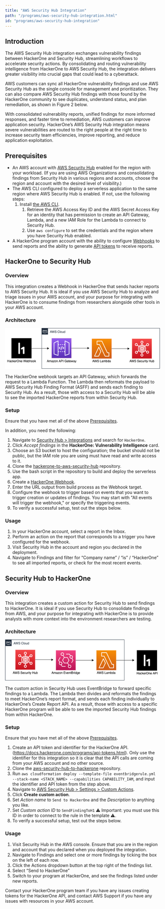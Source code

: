 ```yaml
---
title: "AWS Security Hub Integration"
path: "/programs/aws-security-hub-integration.html"
id: "programs/aws-security-hub-integration"
---
```


## Introduction

The AWS Security Hub integration exchanges vulnerability findings between HackerOne and Security Hub, streamlining workflows to accelerate security actions. By consolidating and routing vulnerability intelligence from HackerOne to AWS Security Hub, the integration delivers greater visibility into crucial gaps that could lead to a cyberattack.

AWS customers can sync all HackerOne vulnerability findings and use AWS Security Hub as the single console for management and prioritization. They can also compare AWS Security Hub findings with those found by the HackerOne community to see duplicates, understand status, and plan remediation, as shown in Figure 2 below.

With consolidated vulnerability reports, unified findings for more informed responses, and faster time to remediation, AWS customers can improve application security. HackerOne’s AWS Security Hub integration means severe vulnerabilities are routed to the right people at the right time to increase security team efficiencies, improve reporting, and reduce application exploitation. 

## Prerequisites

- An AWS account with [AWS Security Hub](https://aws.amazon.com/security-hub/) enabled for the region with your workload. (If you are using AWS Organizations and consolidating findings from Security Hub in various regions and accounts, choose the region and account with the desired level of visibility.)
- The AWS CLI configured to deploy a serverless application to the same region where AWS Security Hub is enabled. If not, use the following steps:
	1. Install [the AWS CLI](https://docs.aws.amazon.com/cli/latest/userguide/cli-chap-install.html).
    	1. Retrieve the AWS Access Key ID and the AWS Secret Access Key for an identity that has permission to create an API Gateway, Lambda, and a new IAM Role for the Lambda to connect to Security Hub.
    	1. Use `aws configure` to set the credentials and the region where you have Security Hub enabled.
- A HackerOne program account with the ability to configure [Webhooks](https://docs.hackerone.com/programs/webhooks.html) to send reports and the ability to generate [API tokens](https://docs.hackerone.com/programs/api-tokens.html) to receive reports.

## HackerOne to Security Hub

### Overview

This integration creates a Webhook in HackerOne that sends hacker reports to AWS Security Hub. It is ideal if you use AWS Security Hub to analyze and triage issues in your AWS account, and your purpose for integrating with HackerOne is to consume findings from researchers alongside other tools in your AWS account. 

### Architecture

![h1-sh](./images/h1-sh.png)

The HackerOne webhook targets an API Gateway, which forwards the request to a Lambda Function. The Lambda then reformats the payload to AWS Security Hub Finding Format (ASFF) and sends each finding to Security Hub. As a result, those with access to a Security Hub will be able to see the imported HackerOne reports from within Security Hub.
	
### Setup

Ensure that you have met all of the above [Prerequisites](#prerequisites).

In addition, you need the following:

1. Navigate to [Security Hub > Integrations](https://console.aws.amazon.com/securityhub/home#/integrations) and search for `HackerOne`. 
1. Click *Accept findings* in the **HackerOne: Vulnerability Intelligence** card.
1. Choose an S3 bucket to host the configuration; the bucket should not be public, but the IAM role you are using must have read and write access to it.
1. Clone the [hackerone-to-aws-security-hub](https://github.com/Hacker0x01/hackerone-to-aws-security-hub) repository.
1. Use the bash script in the repository to build and deploy the serverless app.
1. Create a [HackerOne Webhook](https://docs.hackerone.com/programs/webhooks.html).
1. Enter the URL output from build process as the Webhook target.
1. Configure the webhook to trigger based on events that you want to trigger creation or updates of findings. You may start with "All events will trigger the webhook," or specify the triggering events.
1. To verify a successful setup, test out the steps below.

### Usage

1. In your HackerOne account, select a report in the Inbox.
1. Perform an action on the report that corresponds to a trigger you have configured for the webhook.
1. Visit Security Hub in the account and region you declared in the deployment.
1. Navigate to Findings and filter for “Company name” / “is” / “HackerOne” to see all imported reports, or check for the most recent events.


## Security Hub to HackerOne

### Overview

This integration creates a custom action for Security Hub to send findings to HackerOne. It is ideal if you use Security Hub to consolidate findings from AWS, and your purpose for integrating with HackerOne is to provide analysts with more context into the environment researchers are testing. 

### Architecture

![sh-h1](./images/sh-h1.png)

The custom action in Security Hub uses EventBridge to forward specific findings to a Lambda. The Lambda then divides and reformats the findings to meet HackerOne’s report format, and sends each finding individually to HackerOne’s Create Report API. As a result, those with access to a specific HackerOne program will be able to see the imported Security Hub findings from within HackerOne.

### Setup

Ensure that you have met all of the above [Prerequisites](#prerequisites).

1. Create an API token and identifier for the HackerOne API. (https://docs.hackerone.com/programs/api-tokens.html). Only use the identifier for this integration so it is clear that the API calls are coming from your AWS account and no other source.
1. Clone the [aws-security-hub-to-hackerone](https://github.com/Hacker0x01/aws-security-hub-to-hackerone) repository.
1. Run `aws cloudformation deploy --template-file eventbridgerule.yml --stack-name <STACK_NAME> --capabilities CAPABILITY_IAM`, and input the identifier and API token from the step above.
1. Navigate to [AWS Security Hub > Settings > Custom Actions](https://console.aws.amazon.com/securityhub/home#/settings/actions).
1. Click **Create custom action**.
1. Set *Action name* to `Send to HackerOne` and the *Description* to anything you like.
1. Set *Custom action ID* to `SendFindingToH1` ⚠️ Important: you must use this ID in order to connect to the rule in the template ⚠️.
1. To verify a successful setup, test out the steps below.

### Usage

1. Visit Security Hub in the AWS console. Ensure that you are in the region and account that you declared when you deployed the integration.
1. Navigate to Findings and select one or more findings by ticking the box on the left of each row.
1. Click the Actions dropdown button at the top right of the findings list.
1. Select “Send to HackerOne”
1. Switch to your program at HackerOne, and see the findings listed under new reports.

Contact your HackerOne program team if you have any issues creating tokens for the HackerOne API, and contact AWS Support if you have any issues with resources in your AWS account.
